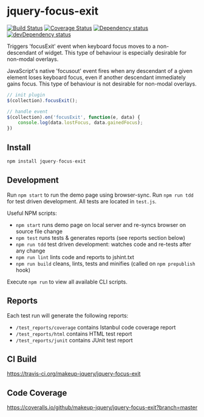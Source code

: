 # jquery-focus-exit

<p>
    <a href="https://travis-ci.org/makeup-jquery/jquery-focus-exit"><img src="https://api.travis-ci.org/makeup-jquery/jquery-focus-exit.svg?branch=master" alt="Build Status" /></a>
    <a href='https://coveralls.io/github/makeup-jquery/jquery-focus-exit?branch=master'><img src='https://coveralls.io/repos/makeup-jquery/jquery-focus-exit/badge.svg?branch=master&service=github' alt='Coverage Status' /></a>
    <a href="https://david-dm.org/makeup-jquery/jquery-focus-exit"><img src="https://david-dm.org/makeup-jquery/jquery-focus-exit.svg" alt="Dependency status" /></a>
    <a href="https://david-dm.org/makeup-jquery/jquery-focus-exit#info=devDependencies"><img src="https://david-dm.org/makeup-jquery/jquery-focus-exit/dev-status.svg" alt="devDependency status" /></a>
</p>

Triggers 'focusExit' event when keyboard focus moves to a non-descendant of widget. This type of behaviour is especially desirable for non-modal overlays.

JavaScript's native 'focusout' event fires when any descendant of a given element loses keyboard focus, even if another descendant immediately gains focus. This type of behaviour is not desirable for non-modal overlays.

```js
// init plugin
$(collection).focusExit();

// handle event
$(collection).on('focusExit', function(e, data) {
    console.log(data.lostFocus, data.gainedFocus);
})
```

## Install

```js
npm install jquery-focus-exit
```

## Development

Run `npm start` to run the demo page using browser-sync. Run `npm run tdd` for test driven development. All tests are located in `test.js`.

Useful NPM scripts:

* `npm start` runs demo page on local server and re-syncs browser on source file change
* `npm test` runs tests & generates reports (see reports section below)
* `npm run tdd` test driven development: watches code and re-tests after any change
* `npm run lint` lints code and reports to jshint.txt
* `npm run build` cleans, lints, tests and minifies (called on `npm prepublish` hook)

Execute `npm run` to view all available CLI scripts.

## Reports

Each test run will generate the following reports:

* `/test_reports/coverage` contains Istanbul code coverage report
* `/test_reports/html` contains HTML test report
* `/test_reports/junit` contains JUnit test report

## CI Build

https://travis-ci.org/makeup-jquery/jquery-focus-exit

## Code Coverage

https://coveralls.io/github/makeup-jquery/jquery-focus-exit?branch=master
